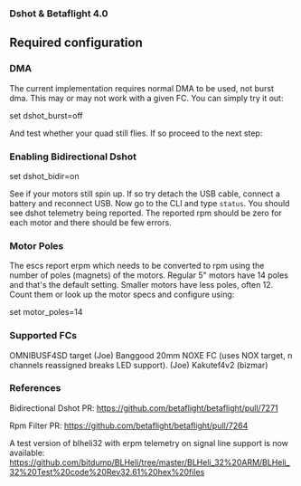 ### Dshot & Betaflight 4.0

## Required configuration

### DMA

The current implementation requires normal DMA to be used, not burst dma. This may or may not work with a given FC. You can simply try it out:

set dshot_burst=off

And test whether your quad still flies. If so proceed to the next step:

### Enabling Bidirectional Dshot

set dshot_bidir=on

See if your motors still spin up. If so try detach the USB cable, connect a battery and reconnect USB. Now go to the CLI and type ``status``. You should see dshot telemetry being reported. The reported rpm should be zero for each motor and there should be few errors.

### Motor Poles

The escs report erpm which needs to be converted to rpm using the number of poles (magnets) of the motors. Regular 5" motors have 14 poles and that's the default setting. Smaller motors have less poles, often 12. Count them or look up the motor specs and configure using:

set motor_poles=14

### Supported FCs

OMNIBUSF4SD target (Joe)
Banggood 20mm NOXE FC (uses NOX target, n channels reassigned breaks LED support). (Joe)
Kakutef4v2 (bizmar)


### References

Bidirectional Dshot PR: https://github.com/betaflight/betaflight/pull/7271

Rpm Filter PR: https://github.com/betaflight/betaflight/pull/7264

A test version of blheli32 with erpm telemetry on signal line support is now available:
https://github.com/bitdump/BLHeli/tree/master/BLHeli_32%20ARM/BLHeli_32%20Test%20code%20Rev32.61%20hex%20files